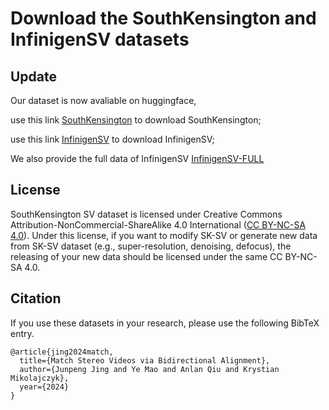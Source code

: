 # Download the SouthKensington and InfinigenSV datasets

## Update
Our dataset is now avaliable on huggingface, 

use this link [SouthKensington](https://huggingface.co/datasets/MatchLab/SouthKensington/tree/main) to download SouthKensington;

use this link [InfinigenSV](https://huggingface.co/datasets/MatchLab/Infinigen/tree/main) to download InfinigenSV;

We also provide the full data of InfinigenSV [InfinigenSV-FULL](https://huggingface.co/datasets/MatchLab/InfinigenSV)


## License 
SouthKensington SV dataset is licensed under Creative Commons Attribution-NonCommercial-ShareAlike 4.0 International ([CC BY-NC-SA 4.0](https://creativecommons.org/licenses/by-nc-sa/4.0/legalcode)). Under this license, if you want to modify SK-SV or generate new data from SK-SV dataset (e.g., super-resolution, denoising, defocus), the releasing of your new data should be licensed under the same CC BY-NC-SA 4.0. 

## Citation 
If you use these datasets in your research, please use the following BibTeX entry.
```
@article{jing2024match,
  title={Match Stereo Videos via Bidirectional Alignment},
  author={Junpeng Jing and Ye Mao and Anlan Qiu and Krystian Mikolajczyk},
  year={2024}
}

```
